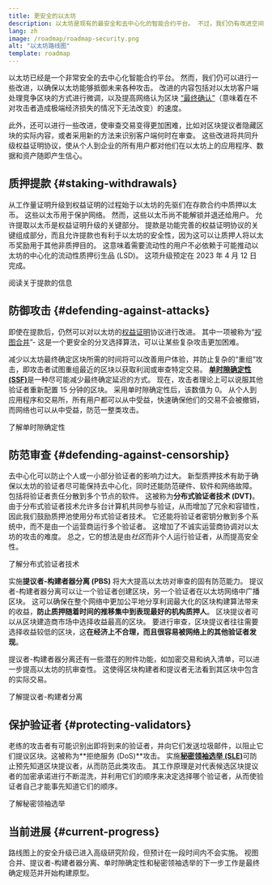 ```yaml
---
title: 更安全的以太坊
description: 以太坊是现有的最安全和去中心化的智能合约平台。 不过，我们仍有改进空间，从而确保以太坊能够抵御未来任何程度的攻击。
lang: zh
image: /roadmap/roadmap-security.png
alt: "以太坊路线图"
template: roadmap
---
```


以太坊已经是一个非常安全的去中心化智能合约平台。 然而，我们仍可以进行一些改进，以确保以太坊能够抵御未来各种攻击。 改进的内容包括对以太坊客户端处理竞争区块的方式进行微调，以及提高网络认为区块 [“最终确认”](/developers/docs/consensus-mechanisms/pos/#finality)（意味着在不对攻击者造成极端经济损失的情况下无法改变）的速度。

此外，还可以进行一些改进，使审查交易变得更加困难，比如对区块提议者隐藏区块的实际内容，或者采用新的方法来识别客户端何时在审查。 这些改进将共同升级权益证明协议，使从个人到企业的所有用户都对他们在以太坊上的应用程序、数据和资产随即产生信心。

## 质押提款 \{#staking-withdrawals}

从工作量证明升级到权益证明的过程始于以太坊的先驱们在存款合约中质押以太币。 这些以太币用于保护网络。 然而，这些以太币尚不能解锁并退还给用户。 允许提取以太币是权益证明升级的关键部分。 提款是功能完善的权益证明协议的关键组成部分，而且允许提款也有利于以太坊的安全性，因为这可以让质押人将以太币奖励用于其他非质押目的。 这意味着需要流动性的用户不必依赖于可能推动以太坊的中心化的流动性质押衍生品 (LSD)。 这项升级预定在 2023 年 4 月 12 日完成。

<ButtonLink variant="outline-color" to="/staking/withdrawals/">阅读关于提款的信息</ButtonLink>

## 防御攻击 \{#defending-against-attacks}

即使在提款后，仍然可以对以太坊的[权益证明](/developers/docs/consensus-mechanisms/pos/)协议进行改进。 其中一项被称为“[视图合并](https://ethresear.ch/t/view-merge-as-a-replacement-for-proposer-boost/13739)”- 这是一个更安全的分叉选择算法，可以让某些复杂攻击更加困难。

减少以太坊最终确定区块所需的时间将可以改善用户体验，并防止复杂的“重组”攻击，即攻击者试图重组最近的区块以获取利润或审查特定交易。 [**单时隙确定性 (SSF)**](/roadmap/single-slot-finality/)是一种尽可能减少最终确定延迟的方式。 现在，攻击者理论上可以说服其他验证者重新配置 15 分钟的区块。 采用单时隙确定性后，该数值为 0。 从个人到应用程序和交易所，所有用户都可以从中受益，快速确保他们的交易不会被撤销，而网络也可以从中受益，防范一整类攻击。

<ButtonLink variant="outline-color" to="/roadmap/single-slot-finality/">了解单时隙确定性</ButtonLink>

## 防范审查 \{#defending-against-censorship}

去中心化可以防止个人或一小部分验证者的影响力过大。 新型质押技术有助于确保以太坊的验证者尽可能保持去中心化，同时还能防范硬件、软件和网络故障。 包括将验证者责任分散到多个节点的软件。 这被称为**分布式验证者技术 (DVT)**。 由于分布式验证者技术允许多台计算机共同参与验证，从而增加了冗余和容错性，因此我们鼓励质押池使用分布式验证者技术。 它还能将验证者密钥分散到多个系统中，而不是由一个运营商运行多个验证者。 这增加了不诚实运营商协调对以太坊的攻击的难度。 总之，它的想法是由*社区*而非个人运行验证者，从而提高安全性。

<ButtonLink variant="outline-color" to="/staking/dvt/">了解分布式验证者技术</ButtonLink>

实施**提议者-构建者器分离 (PBS)** 将大大提高以太坊对审查的固有防范能力。 提议者-构建者器分离可以让一个验证者创建区块，另一个验证者在以太坊网络中广播区块。 这可以确保在整个网络中更加公平地分享利润最大化的区块构建算法带来的收益，**防止质押随着时间的推移集中到表现最好的机构质押人**。 区块提议者可以从区块建造商市场中选择收益最高的区块。 要进行审查，区块提议者往往需要选择收益较低的区块，这**在经济上不合理，而且很容易被网络上的其他验证者发现**。

提议者-构建者器分离还有一些潜在的附件功能，如加密交易和纳入清单，可以进一步提高以太坊的抗审查性。 这使得区块构建者和提议者无法看到其区块中包含的实际交易。

<ButtonLink variant="outline-color" to="/roadmap/pbs/">了解提议者-构建者分离</ButtonLink>

## 保护验证者 \{#protecting-validators}

老练的攻击者有可能识别出即将到来的验证者，并向它们发送垃圾邮件，以阻止它们提议区块。这被称为**拒绝服务 (DoS)**攻击。 实施[**秘密领袖选举 (SLE)**](/roadmap/secret-leader-election)可防止预先知道区块提议者，从而防范此类攻击。 其工作原理是对代表候选区块提议者的加密承诺进行不断混洗，并利用它们的顺序来决定选择哪个验证者，从而使验证者自己才能事先知道它们的顺序。

<ButtonLink variant="outline-color" to="/roadmap/secret-leader-election">了解秘密领袖选举</ButtonLink>

## 当前进展 \{#current-progress}

路线图上的安全升级已进入高级研究阶段，但预计在一段时间内不会实施。 视图合并、提议者-构建者器分离、单时隙确定性和秘密领袖选举的下一步工作是最终确定规范并开始构建原型。
